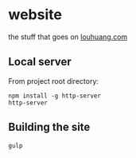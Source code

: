 website
=======

the stuff that goes on [louhuang.com](http://louhuang.com/)

## Local server

From project root directory:

```
npm install -g http-server
http-server
```

## Building the site

```
gulp
```
